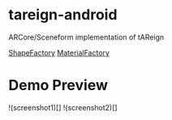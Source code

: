 # tareign-android
ARCore/Sceneform implementation of tAReign

[ShapeFactory](https://github.com/tAReign/tareign-android/edit/master/README.md)
[MaterialFactory](https://developers.google.com/ar/reference/java/sceneform/reference/com/google/ar/sceneform/rendering/MaterialFactory)



# Demo Preview
!(screenshot1)[]
!(screenshot2)[]
